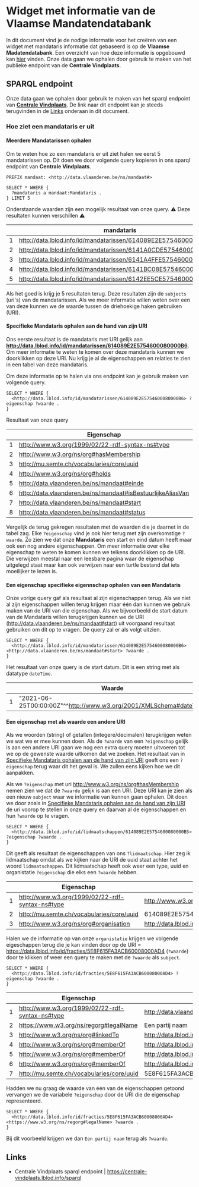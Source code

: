# Widget met informatie van de Vlaamse Mandatendatabank

In dit document vind je de nodige informatie voor het creëren van een widget met mandataris informatie dat gebaseerd is op de **Vlaamse Madatendatabank**. Een overzicht van hoe deze informatie is opgebouwd kan [hier](https://data.vlaanderen.be/doc/applicatieprofiel/mandatendatabank/#overview) vinden. Onze data gaan we ophalen door gebruik te maken van het publieke endpoint van de **Centrale Vindplaats**.

## SPARQL endpoint

Onze data gaan we ophalen door gebruik te maken van het sparql endpoint van [**Centrale Vindplaats**](https://centrale-vindplaats.lblod.info/sparql). De link naar dit endpoint kan je steeds terugvinden in de [Links](#links) onderaan in dit document.

### Hoe ziet een mandataris er uit

#### Meerdere Mandatarissen ophalen

Om te weten hoe zo een mandataris er uit ziet halen we eerst 5 mandatarissen op. Dit doen we door volgende query kopieren in ons sparql endpoint van **Centrale Vindplaats**.

```sparql
PREFIX mandaat: <http://data.vlaanderen.be/ns/mandaat#>

SELECT * WHERE {
  ?mandataris a mandaat:Mandataris .
} LIMIT 5
```

Onderstaande waarden zijn een mogelijk resultaat van onze query. ⚠️ Deze resultaten kunnen verschillen ⚠️

|     | mandataris                                                         |
| --- | ------------------------------------------------------------------ |
| 1   | <http://data.lblod.info/id/mandatarissen/614089E2E5754600080000B6> |
| 2   | <http://data.lblod.info/id/mandatarissen/6141A0CDE575460008000137> |
| 3   | <http://data.lblod.info/id/mandatarissen/6141A4FFE57546000800014A> |
| 4   | <http://data.lblod.info/id/mandatarissen/6141BC08E57546000800018A> |
| 5   | <http://data.lblod.info/id/mandatarissen/6142EE5CE575460008000227> |

Als het goed is krijg je 5 resultaten terug. Deze resultaten zijn de `subjects` (uri's) van de mandatarissen. Als we meer informatie willen weten over een van deze kunnen we de waarde tussen de driehoekige haken gebruiken (URI).

#### Specifieke Mandataris ophalen aan de hand van zijn URI

Ons eerste resultaat is de mandataris met URI gelijk aan **http://data.lblod.info/id/mandatarissen/614089E2E5754600080000B6**. Om meer informatie te weten te komen over deze mandataris kunnen we doorklikken op deze URI. Nu krijg je al de eigenschappen en relaties te zien in een tabel van deze mandataris.

Om deze informatie op te halen via ons endpoint kan je gebruik maken van volgende query.

```sparql
SELECT * WHERE {
  <http://data.lblod.info/id/mandatarissen/614089E2E5754600080000B6> ?eigenschap ?waarde .
}
```

Resultaat van onze query

|     | Eigenschap                                                    | Waarde                                                                                                |
| --- | ------------------------------------------------------------- | ----------------------------------------------------------------------------------------------------- |
| 1   | <http://www.w3.org/1999/02/22-rdf-syntax-ns#type>             | <http://data.vlaanderen.be/ns/mandaat#Mandataris>                                                     |
| 2   | <http://www.w3.org/ns/org#hasMembership>                      | <http://data.lblod.info/id/lidmaatschappen/614089E2E5754600080000B5>                                  |
| 3   | <http://mu.semte.ch/vocabularies/core/uuid>                   | 614089E2E5754600080000B6                                                                              |
| 4   | <http://www.w3.org/ns/org#holds>                              | <http://data.lblod.info/id/mandaten/ba7c70d31c2c0cb81a6e6177e7f4ddc5fc8849e9bda4d92f44ba27fe326b65e7> |
| 5   | <http://data.vlaanderen.be/ns/mandaat#einde>                  | "2021-12-31T00:00:00Z"^^<http://www.w3.org/2001/XMLSchema#dateTime>                                   |
| 6   | <http://data.vlaanderen.be/ns/mandaat#isBestuurlijkeAliasVan> | <http://data.lblod.info/id/personen/a5c99c224d1e9e2ea86a1598a9a9b3fbdfa14894e460499ac0fc11a6846737a7> |
| 7   | <http://data.vlaanderen.be/ns/mandaat#start>                  | "2021-06-25T00:00:00Z"^^<http://www.w3.org/2001/XMLSchema#dateTime>                                   |
| 8   | <http://data.vlaanderen.be/ns/mandaat#status>                 | <http://data.vlaanderen.be/id/concept/MandatarisStatusCode/c301248f-0199-45ca-b3e5-4c596731d5fe>      |

Vergelijk de terug gekregen resultaten met de waarden die je daarnet in de tabel zag. Elke `?eigenschap` vind je ook hier terug met zijn overkomstige `?waarde`. Zo zien we dat onze **Mandataris** een start en eind datum heeft maar ook een nog andere eigenschappen. Om meer informatie over elke eigenschap te weten te komen kunnen we telkens doorklikken op de URI. Die verwijzen meestal naar een leesbare pagina waar de eigenschap uitgelegd staat maar kan ook verwijzen naar een turtle bestand dat iets moeilijker te lezen is.

#### Een eigenschap specifieke eigennschap ophalen van een Mandataris

Onze vorige query gaf als resultaat al zijn eigenschappen terug. Als we niet al zijn eigenschappen willen terug krijgen maar één dan kunnen we gebruik maken van de URI van die eigenschap. Als we bijvoorbeeld de start datum van de Mandataris willen terugkrijgen kunnen we de URI (http://data.vlaanderen.be/ns/mandaat#start) uit voorgaand resultaat gebruiken om dit op te vragen. De query zal er als volgt uitzien.

```sparql
SELECT * WHERE {
  <http://data.lblod.info/id/mandatarissen/614089E2E5754600080000B6> <http://data.vlaanderen.be/ns/mandaat#start> ?waarde .
}
```

Het resultaat van onze query is de start datum. Dit is een string met als datatype `dateTime`.

|     | Waarde                                                              |
| --- | ------------------------------------------------------------------- |
| 1   | "2021-06-25T00:00:00Z"^^<http://www.w3.org/2001/XMLSchema#dateTime> |

#### Een eigenschap met als waarde een andere URI

Als we woorden (string) of getallen (integere/decimalen) terugkrijgen weten we wat we er mee kunnen doen. Als de `?waarde` van een `?eigenschap` gelijk is aan een andere URI gaan we nog een extra query moeten uitvoeren tot we op de gewenste waarde uitkomen dat we zoeken. Het resultaat van in [Specifieke Mandataris ophalen aan de hand van zijn URI](#specifieke-mandataris-ophalen-aan-de-hand-van-zijn-uri) geeft ons een `?eigenschap` terug waar dit het geval is. We zullen eens kijken hoe we dit aanpakken.

Als we `?eigenschap` met uri http://www.w3.org/ns/org#hasMembership nemen zien we dat de `?waarde` gelijk is aan een URI. Deze URI kan je zien als een nieuw `subject` waar we informatie van kunnen gaan ophalen. Dit doen we door zoals in [Specifieke Mandataris ophalen aan de hand van zijn URI](#specifieke-mandataris-ophalen-aan-de-hand-van-zijn-uri) de uri voorop te stellen in onze query en daarvan al de eigenschappen en hun `?waarde` op te vragen.

```sparql
SELECT * WHERE {
  <http://data.lblod.info/id/lidmaatschappen/614089E2E5754600080000B5> ?eigenschap ?waarde .
}
```

Dit geeft als resultaat de eigenschappen van ons `?lidmaatschap`. Hier zeg ik lidmaatschap omdat als we kijken naar de URI de uuid staat achter het woord `lidmaatschappen`. Dit lidmaatschap heeft ook weer een type, uuid en organistatie `?eigenschap` die elks een `?waarde` hebben.

|     | Eigenschap                                        | Waarde                                                        |
| --- | ------------------------------------------------- | ------------------------------------------------------------- |
| 1   | <http://www.w3.org/1999/02/22-rdf-syntax-ns#type> | <http://www.w3.org/ns/org#Membership>                         |
| 2   | <http://mu.semte.ch/vocabularies/core/uuid>       | 614089E2E5754600080000B5                                      |
| 3   | <http://www.w3.org/ns/org#organisation>           | <http://data.lblod.info/id/fracties/5E8F615FA3ACB60008000AD4> |

Halen we de informatie op van onze `organistatie` krijgen we volgende eigeschappen terug die je kan vinden door op de URI = https://data.lblod.info/id/fracties/5E8F615FA3ACB60008000AD4 (`?waarde`) door te klikken of weer een query te maken met de `?waarde` als `subject`.

```sparql
SELECT * WHERE {
  <http://data.lblod.info/id/fracties/5E8F615FA3ACB60008000AD4> ?eigenschap ?waarde .
}
```

|     | Eigenschap                                        | Waarde                                                                                                        |
| --- | ------------------------------------------------- | ------------------------------------------------------------------------------------------------------------- |
| 1   | <http://www.w3.org/1999/02/22-rdf-syntax-ns#type> | <http://data.vlaanderen.be/ns/mandaat#Fractie>                                                                |
| 2   | <https://www.w3.org/ns/regorg#legalName>          | Een partij naam                                                                                               |
| 3   | <http://www.w3.org/ns/org#linkedTo>               | <http://data.lblod.info/id/bestuurseenheden/a9e63c13a602de3cc5463cc81eee0b8d80d14a1846d1deb82b3a2d4e7efc96af> |
| 4   | <http://www.w3.org/ns/org#memberOf>               | <http://data.lblod.info/id/bestuursorganen/508ba1f646df60ccca50d66dae56d5b2790436c0c23c0bf8019b647fd6e83a0c>  |
| 5   | <http://www.w3.org/ns/org#memberOf>               | <http://data.lblod.info/id/bestuursorganen/8889822dcf84932bd7f48726cdc726e5da586f9829fb7bc14605ebc496c9af97>  |
| 6   | <http://www.w3.org/ns/org#memberOf>               | <http://data.lblod.info/id/bestuursorganen/e775fec5a58ec771f0ceb818545e127a404919173957e71eb74717dc73195971>  |
| 7   | <http://mu.semte.ch/vocabularies/core/uuid>       | 5E8F615FA3ACB60008000AD4                                                                                      |

Hadden we nu graag de waarde van één van de eigenschappen getoond vervangen we de variabele `?eigenschap` door de URI die de eigenschap representeerd.

```sparql
SELECT * WHERE {
  <http://data.lblod.info/id/fracties/5E8F615FA3ACB60008000AD4> <https://www.w3.org/ns/regorg#legalName> ?waarde .
}
```

Bij dit voorbeeld krijgen we dan `Een partij naam` terug als `?waarde`.

## Links

- Centrale Vindplaats sparql endpoint | https://centrale-vindplaats.lblod.info/sparql
